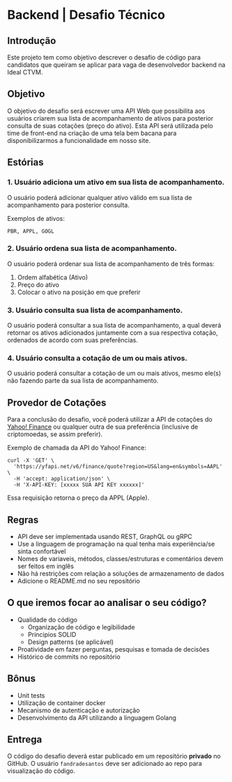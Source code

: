 # Backend | Desafio Técnico

## Introdução

Este projeto tem como objetivo descrever o desafio de código para candidatos que queiram se aplicar para vaga de desenvolvedor backend na Ideal CTVM.

## Objetivo

O objetivo do desafio será escrever uma API Web que possibilita aos usuários criarem sua lista de acompanhamento de ativos para posterior consulta de suas cotações (preço do ativo). Esta API será utilizada pelo time de front-end na criação de uma tela bem bacana para disponibilizarmos a funcionalidade em nosso site.

## Estórias

### 1. Usuário adiciona um ativo em sua lista de acompanhamento.

O usuário poderá adicionar qualquer ativo válido em sua lista de acompanhamento para posterior consulta.

Exemplos de ativos:

```
PBR, APPL, GOGL
```

### 2. Usuário ordena sua lista de acompanhamento.

O usuário poderá ordenar sua lista de acompanhamento de três formas:
1. Ordem alfabética (Ativo)
2. Preço do ativo
3. Colocar o ativo na posição em que preferir

### 3. Usuário consulta sua lista de acompanhamento.

O usuário poderá consultar a sua lista de acompanhamento, a qual deverá retornar os ativos adicionados juntamente com a sua respectiva cotação, ordenados de acordo com suas preferências.

### 4. Usuário consulta a cotação de um ou mais ativos.

O usuário poderá consultar a cotação de um ou mais ativos, mesmo ele(s) não fazendo parte da sua lista de acompanhamento.


## Provedor de Cotações

Para a conclusão do desafio, você poderá utilizar a API de cotações do [Yahoo! Finance](http://yahoofinanceapi.com) ou qualquer outra de sua preferência (inclusive de criptomoedas, se assim preferir). 

Exemplo de chamada da API do Yahoo! Finance:

``` 
curl -X 'GET' \
  'https://yfapi.net/v6/finance/quote?region=US&lang=en&symbols=AAPL' \
  -H 'accept: application/json' \
  -H 'X-API-KEY: [xxxxx SUA API KEY xxxxxx]'
```

Essa requisição retorna o preço da APPL (Apple).

## Regras

* API deve ser implementada usando REST, GraphQL ou gRPC
* Use a linguagem de programação na qual tenha mais experiência/se sinta confortável
* Nomes de variaveis, métodos, classes/estruturas e comentários devem ser feitos em inglês
* Não há restrições com relação a soluções de armazenamento de dados
* Adicione o README.md no seu repositório

## O que iremos focar ao analisar o seu código?

* Qualidade do código
  * Organização de código e legibilidade
  * Principios SOLID
  * Design patterns (se aplicável)
* Proatividade em fazer perguntas, pesquisas e tomada de decisões
* Histórico de commits no repositório

## Bônus

* Unit tests
* Utilização de container docker
* Mecanismo de autenticação e autorização
* Desenvolvimento da API utilizando a linguagem Golang

## Entrega

O código do desafio deverá estar publicado em um repositório **privado** no GitHub. O usuário ```fandradesantos```  deve ser adicionado ao repo para visualização do código.
